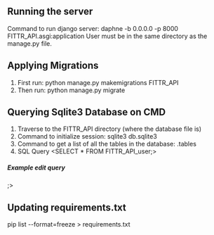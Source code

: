 ## Running the server
Command to run django server: daphne -b 0.0.0.0 -p 8000 FITTR_API.asgi:application
User must be in the same directory as the manage.py file.

## Applying Migrations
1. First run: python manage.py makemigrations FITTR_API
2. Then run: python manage.py migrate
## Querying Sqlite3 Database on CMD
1. Traverse to the FITTR_API directory (where the database file is)
2. Command to initialize session: sqlite3  db.sqlite3
3. Command to get a list of all the tables in the database: .tables
4. SQL Query <SELECT * FROM FITTR_API_user;>
<h5>Example edit query</h5>
<UPDATE FITTR_API_product
SET exercise_initialize_uuid = 'new_uuid_value'
WHERE id = <product_id>;>

## Updating requirements.txt
pip list --format=freeze > requirements.txt